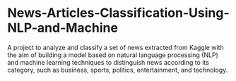 # News-Articles-Classification-Using-NLP-and-Machine
A project to analyze and classify a set of news extracted from Kaggle with the aim of building a model based on natural language processing (NLP) and machine learning techniques to distinguish news according to its category, such as business, sports, politics, entertainment, and technology.
